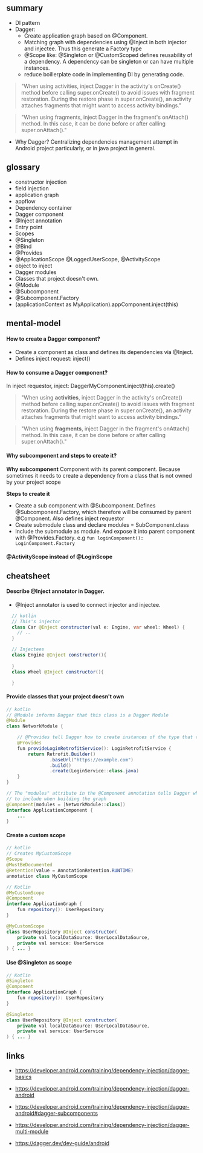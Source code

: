 ## summary

* DI pattern
* Dagger: 
  + Create application graph based on @Component. 
  + Matching graph with dependencies using @Inject in both injector and injectee. Thus this generate a Factory type
  + @Scope like: @Singleton or @CustomScoped defines reusability of a dependency. A dependency can be singleton or can have multiple instances. 
  + reduce boillerplate code in implementing DI by generating code. 

> "When using activities, inject Dagger in the activity's onCreate() method before calling super.onCreate() to avoid issues with fragment restoration. During the restore phase in super.onCreate(), an activity attaches fragments that might want to access activity bindings."

> "When using fragments, inject Dagger in the fragment's onAttach() method. In this case, it can be done before or after calling super.onAttach()."
* Why Dagger? Centralizing dependencies management attempt in Android project particularly, or in java project in general.

## glossary

* constructor injection
* field injection
* application graph
* appflow
* Dependency container
* Dagger component
* @Inject annotation
* Entry point
* Scopes
* @Singleton
* @Bind
* @Provides
* @ApplicationScope @LoggedUserScope, @ActivityScope
* object to inject
* Dagger modules
* Classes that project doesn't own.
* @Module
* @Subcomponent
* @Subcomponent.Factory
* (applicationContext as MyApplication).appComponent.inject(this)

## mental-model

#### How to create a Dagger component?
- Create a component as class and defines its dependencies via @Inject.
- Defines inject request: inject()

#### How to consume a Dagger component?
In inject requestor, inject: DaggerMyComponent.inject(this).create()

> "When using **activities**, inject Dagger in the activity's onCreate() method before calling super.onCreate() to avoid issues with fragment restoration. During the restore phase in super.onCreate(), an activity attaches fragments that might want to access activity bindings."

> "When using **fragments**, inject Dagger in the fragment's onAttach() method. In this case, it can be done before or after calling super.onAttach()."

#### 

#### Why subcomponent and steps to create it?

**Why subcomponent**
Component with its parent component. Because sometimes it needs to create a dependency from a class that is not owned by your project scope

**Steps to create it**
* Create a sub component with @Subcomponent. Defines @Subcomponent.Factory, which therefore will be consumed by parent @Component. Also defines inject requestor
* Create submodule class and declare modules = SubComponent.class
* Include the submodule as module. And expose it into parent component with @Provides.Factory. e.g `fun loginComponent(): LoginComponent.Factory ` 

#### @ActivityScope instead of @LoginScope

## cheatsheet

#### Describe @Inject annotator in Dagger. 

* @Inject annotator is used to connect injector and injectee. 

``` JAVA
  // kotlin
  // This's injector
  class Car @Inject constructor(val e: Engine, var wheel: Wheel) {
    // .. 
  }

  // Injectees
  class Engine @Inject constructor(){
    
  }
  class Wheel @Inject constructor(){

  }
  ```
#### Provide classes that your project doesn't own
``` JAVA
// kotlin
// @Module informs Dagger that this class is a Dagger Module
@Module
class NetworkModule {

    // @Provides tell Dagger how to create instances of the type that this function
    @Provides
    fun provideLoginRetrofitService(): LoginRetrofitService {
        return Retrofit.Builder()
                .baseUrl("https://example.com")
                .build()
                .create(LoginService::class.java)
    }
}

// The "modules" attribute in the @Component annotation tells Dagger what Modules
// to include when building the graph
@Component(modules = [NetworkModule::class])
interface ApplicationComponent {
    ...
}

```


#### Create a custom scope

``` JAVA
// kotlin
// Creates MyCustomScope
@Scope
@MustBeDocumented
@Retention(value = AnnotationRetention.RUNTIME)
annotation class MyCustomScope
```

``` JAVA
// Kotlin
@MyCustomScope
@Component
interface ApplicationGraph {
    fun repository(): UserRepository
}

@MyCustomScope
class UserRepository @Inject constructor(
    private val localDataSource: UserLocalDataSource,
    private val service: UserService
) { ... }
```

#### Use @Singleton as scope

``` JAVA
// Kotlin
@Singleton
@Component
interface ApplicationGraph {
    fun repository(): UserRepository
}

@Singleton
class UserRepository @Inject constructor(
    private val localDataSource: UserLocalDataSource,
    private val service: UserService
) { ... }
```

## links

* https://developer.android.com/training/dependency-injection/dagger-basics
* https://developer.android.com/training/dependency-injection/dagger-android
* https://developer.android.com/training/dependency-injection/dagger-android#dagger-subcomponents
* https://developer.android.com/training/dependency-injection/dagger-multi-module

* https://dagger.dev/dev-guide/android
